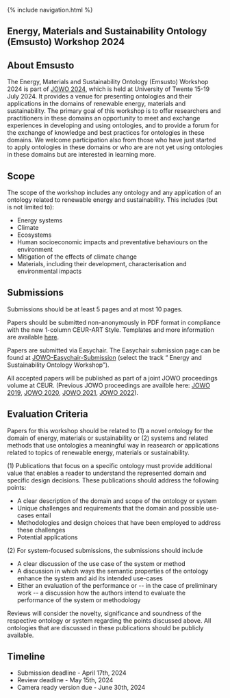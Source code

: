 {% include navigation.html %}

## Energy, Materials and Sustainability Ontology (Emsusto) Workshop 2024

## About Emsusto

The Energy, Materials and Sustainability Ontology (Emsusto) Workshop 2024 is part of [JOWO 2024](https://www.iaoa.org/jowo/2024/index.html), which is held at University of Twente 15-19 July 2024. It provides a venue for presenting ontologies and their applications in the domains of renewable energy, materials and sustainability. The primary goal of this workshop is to offer researchers and practitioners in these domains an opportunity to meet and exchange experiences in developing and using ontologies, and to provide a forum for the exchange of knowledge and best practices for ontologies in these domains. We welcome participation also from those who have just started to apply ontologies in these domains or who are are not yet using ontologies in these domains but are interested in learning more.
  


## Scope

The scope of the workshop includes any ontology and any application of an ontology related to renewable energy and sustainability. This includes (but is not limited to): 
* Energy systems 
* Climate 
* Ecosystems 
* Human socioeconomic impacts and preventative behaviours on the environment
* Mitigation of the effects of climate change
* Materials, including their development, characterisation and environmental impacts


## Submissions

Submissions should be at least 5 pages and at most 10 pages.

Papers should be submitted non-anonymously in PDF format in compliance with the new 1-column CEUR-ART Style. Templates and more information are available [here](https://ceur-ws.org/HOWTOSUBMIT.html).

Papers are submitted via Easychair. The Easychair submission page can be found at [JOWO-Easychair-Submission](https://easychair.org/my/conference?conf=jowo2022) (select the track “ Energy and Sustainability Ontology Workshop”).

All accepted papers will be published as part of a joint JOWO proceedings volume at CEUR. (Previous JOWO proceedings are availble here: [JOWO 2019](http://ceur-ws.org/Vol-2518/), [JOWO 2020](http://ceur-ws.org/Vol-2708/), [JOWO 2021](http://ceur-ws.org/Vol-2969/), [JOWO 2022](https://ceur-ws.org/Vol-3249/)).


## Evaluation Criteria

Papers for this workshop should be related to (1) a novel ontology for the domain of energy, materials or sustainability or (2) systems and related methods that use ontologies a meaningful way in reasearch or applications related to topics of renewable energy, materials or sustainability.  

(1) Publications that focus on a specific ontology must provide additional value that enables a reader to
understand the represented domain and specific design decisions. These publications should address the following points:

* A clear description of the domain and scope of the ontology or system
* Unique challenges and requirements that the domain and possible use-cases entail
* Methodologies and design choices that have been employed to address these challenges
* Potential applications

(2) For system-focused submissions, the submissions should include 
* A clear discussion of the use case of the system or method  
* A discussion in which ways the semantic properties of the ontology enhance the system and aid its intended use-cases
* Either an evaluation of the performance or -- in the case of preliminary work -- a discussion how the authors intend to evaluate the performance of the system or methodology  

Reviews will consider the novelty, significance and soundness of the respective ontology or system regarding the points discussed above. All ontologies that are discussed in these publications should be publicly available.


## Timeline

* Submission deadline - April 17th, 2024
* Review deadline - May 15th, 2024
* Camera ready version due - June 30th, 2024
